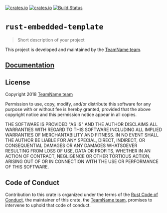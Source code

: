 [![crates.io](https://img.shields.io/crates/d/rust-embedded-template.svg)](https://crates.io/crates/rust-embedded-template)
[![crates.io](https://img.shields.io/crates/v/rust-embedded-template.svg)](https://crates.io/crates/rust-embedded-template)
[![Build Status](https://travis-ci.org/rust-embedded/rust-embedded-template.svg?branch=master)](https://travis-ci.org/rust-embedded/rust-embedded-template)

# `rust-embedded-template`

> Short description of your project

This project is developed and maintained by the [TeamName team][team].

## [Documentation](https://docs.rs/crate/rust-embedded-template)

## License

Copyright 2018 [TeamName team][team]

Permission to use, copy, modify, and/or distribute this software for any purpose
with or without fee is hereby granted, provided that the above copyright notice
and this permission notice appear in all copies.

THE SOFTWARE IS PROVIDED "AS IS" AND THE AUTHOR DISCLAIMS ALL WARRANTIES WITH
REGARD TO THIS SOFTWARE INCLUDING ALL IMPLIED WARRANTIES OF MERCHANTABILITY AND
FITNESS. IN NO EVENT SHALL THE AUTHOR BE LIABLE FOR ANY SPECIAL, DIRECT,
INDIRECT, OR CONSEQUENTIAL DAMAGES OR ANY DAMAGES WHATSOEVER RESULTING FROM LOSS
OF USE, DATA OR PROFITS, WHETHER IN AN ACTION OF CONTRACT, NEGLIGENCE OR OTHER
TORTIOUS ACTION, ARISING OUT OF OR IN CONNECTION WITH THE USE OR PERFORMANCE OF
THIS SOFTWARE.

## Code of Conduct

Contribution to this crate is organized under the terms of the [Rust Code of
Conduct][CoC], the maintainer of this crate, the [TeamName team][team], promises
to intervene to uphold that code of conduct.

[CoC]: CODE_OF_CONDUCT.md
[team]: https://github.com/rust-embedded/wg#team-name
